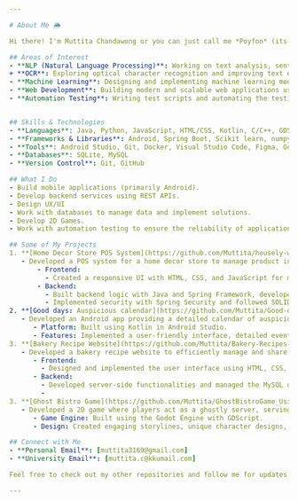 ```yaml
---

# About Me 🌦️

Hi there! I'm Muttita Chandawong or you can just call me *Poyfon* (its mean drizzle btw), a passionate developer and language enthusiast. I'm a 3rd year student at the College of Computing, Khon Kaen University. I love creating impactful applications. In addition to coding, I love learning languages and am currently studying Chinese and Korean to expand my communication skills and explore different cultures.

## Areas of Interest
- **NLP (Natural Language Processing)**: Working on text analysis, sentiment analysis, and language models.
+ **OCR**: Exploring optical character recognition and improving text extraction accuracy.
- **Machine Learning**: Designing and implementing machine learning models to solve various problems.
- **Web Development**: Building modern and scalable web applications using the latest technologies.
- **Automation Testing**: Writing test scripts and automating the testing process for reliable software deployment.


## Skills & Technologies
- **Languages**: Java, Python, JavaScript, HTML/CSS, Kotlin, C/C++, GDScript
- **Frameworks & Libraries**: Android, Spring Boot, Scikit learn, numpy
- **Tools**: Android Studio, Git, Docker, Visual Studio Code, Figma, Godot Engine, Eclipse
- **Databases**: SQLite, MySQL
- **Version Control**: Git, GitHub

## What I Do
- Build mobile applications (primarily Android).
- Develop backend services using REST APIs.
- Design UX/UI
- Work with databases to manage data and implement solutions.
- Develop 2D Games.
- Work with automation testing to ensure the reliability of applications.

## Some of My Projects
1. **[Home Decor Store POS System](https://github.com/Muttita/housely-website)**
   - Developed a POS system for a home decor store to manage product inventory and process sales using Java, HTML, CSS, JavaScript, Spring Framework, and MySQL.
       - Frontend:
         - Created a responsive UI with HTML, CSS, and JavaScript for managing inventory and sales.
       - Backend:
         - Built backend logic with Java and Spring Framework, developed RESTful APIs, and handled CRUD operations with Spring Data JPA.
         - Implemented security with Spring Security and followed SOLID principles for maintainable code.
2. **[Good days: Auspicious calendar](https://github.com/Muttita/Good-days-Auspicious-calendar_Using-Kotlin)**
   - Developed an Android app providing a detailed calendar of auspicious days for 2024, with features such as searching for specific events like weddings or housewarmings.
      - Platform: Built using Kotlin in Android Studio.
      - Features: Implemented a user-friendly interface, detailed event descriptions, and a robust search functionality.
3. **[ฺBakery Recipe Website](https://github.com/Muttita/Bakery-Recipes-System-using-PHP)**
   - Developed a bakery recipe website to efficiently manage and share recipes. The website features functionality for viewing, adding, editing, and deleting recipes, adding recipes to a baking list, commenting on recipes, managing user profiles, and searching for recipes.
      - Frontend:
        - Designed and implemented the user interface using HTML, CSS, and JavaScript.
      - Backend: 
        - Developed server-side functionalities and managed the MySQL database using PHP.
        - 
3. **[ฺGhost Bistro Game](https://github.com/Muttita/GhostBistroGame_Using_Godot)**
   - Developed a 2D game where players act as a ghostly server, serving food to ghost customers to help them reach heaven. The project involved designing the game's story, characters, and environment.
      - Game Engine: Built using the Godot Engine with GDScript.
      - Design: Created engaging storylines, unique character designs, and immersive game environments.

## Connect with Me
- **Personal Email**: [muttita3169@gmail.com]
- **University Email**: [muttita.c@kkumail.com]

Feel free to check out my other repositories and follow me for updates on my latest projects! 😊❤️

---
```

